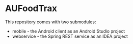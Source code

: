 # AUFoodTrax

This repository comes with two submodules:
* mobile - the Android client as an Android Studio project
* webservice - the Spring REST service as an IDEA project

